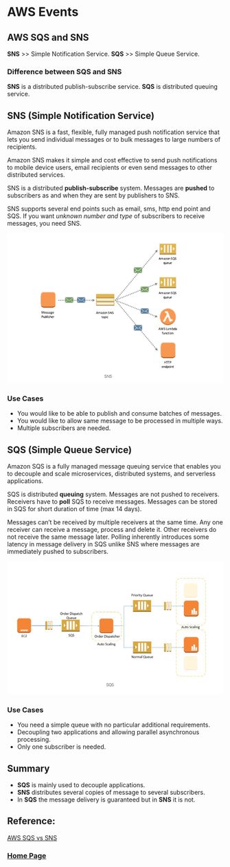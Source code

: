 # AWS Events

## AWS SQS and SNS
**SNS** >> Simple Notification Service.
**SQS** >> Simple Queue Service.

### Difference between SQS and SNS
**SNS** is a distributed publish-subscribe service.
**SQS** is distributed queuing service.

## SNS (Simple Notification Service)
Amazon SNS is a fast, flexible, fully managed push notification service that lets you send individual messages or to bulk messages to large numbers of recipients.

Amazon SNS makes it simple and cost effective to send push notifications to mobile device users, email recipients or even send messages to other distributed services.

SNS is a distributed **publish-subscribe** system. Messages are **pushed** to subscribers as and when they are sent by publishers to SNS.

SNS supports several end points such as email, sms, http end point and SQS. If you want *unknown number and type* of subscribers to receive messages, you need SNS.

![](./images/awsEvents1.PNG)

### Use Cases
- You would like to be able to publish and consume batches of messages.
- You would like to allow same message to be processed in multiple ways.
- Multiple subscribers are needed.

## SQS (Simple Queue Service)
Amazon SQS is a fully managed message queuing service that enables you to decouple and scale microservices, distributed systems, and serverless applications.

SQS is distributed **queuing** system. Messages are not pushed to receivers. Receivers have to **poll** SQS to receive messages. Messages can be stored in SQS for short duration of time (max 14 days).

Messages can’t be received by multiple receivers at the same time. Any one receiver can receive a message, process and delete it. Other receivers do not receive the same message later. Polling inherently introduces some latency in message delivery in SQS unlike SNS where messages are immediately pushed to subscribers.

![](./images/awsEvents2.PNG)

### Use Cases
- You need a simple queue with no particular additional requirements.
- Decoupling two applications and allowing parallel asynchronous processing.
- Only one subscriber is needed.

## Summary
- **SQS** is mainly used to decouple applications. 
- **SNS** distributes several copies of message to several subscribers. 
- In **SQS** the message delivery is guaranteed but in **SNS** it is not.

## Reference:

[AWS SQS vs SNS](https://medium.com/awesome-cloud/aws-difference-between-sqs-and-sns-61a397bf76c5)

### [Home Page](./README.md)

